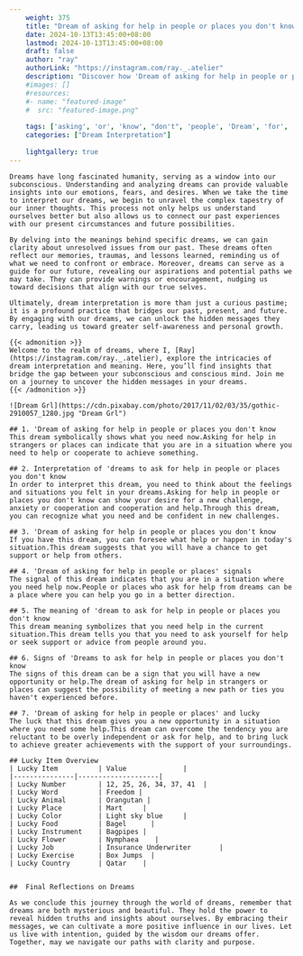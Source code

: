```yaml
---
    weight: 375
    title: "Dream of asking for help in people or places you don't know"  # Assuming 'title' column exists
    date: 2024-10-13T13:45:00+08:00
    lastmod: 2024-10-13T13:45:00+08:00
    draft: false
    author: "ray"
    authorLink: "https://instagram.com/ray._.atelier"
    description: "Discover how 'Dream of asking for help in people or places you don't know' can interpret your future and uncover its significant meanings in your life."
    #images: []
    #resources:
    #- name: "featured-image"
    #  src: "featured-image.png"
    
    tags: ['asking', 'or', 'know', "don't", 'people', 'Dream', 'for', 'places', 'in', 'of', 'help', 'you']
    categories: ["Dream Interpretation"]
    
    lightgallery: true
---
```

    
    Dreams have long fascinated humanity, serving as a window into our subconscious. Understanding and analyzing dreams can provide valuable insights into our emotions, fears, and desires. When we take the time to interpret our dreams, we begin to unravel the complex tapestry of our inner thoughts. This process not only helps us understand ourselves better but also allows us to connect our past experiences with our present circumstances and future possibilities.
    
    By delving into the meanings behind specific dreams, we can gain clarity about unresolved issues from our past. These dreams often reflect our memories, traumas, and lessons learned, reminding us of what we need to confront or embrace. Moreover, dreams can serve as a guide for our future, revealing our aspirations and potential paths we may take. They can provide warnings or encouragement, nudging us toward decisions that align with our true selves.
    
    Ultimately, dream interpretation is more than just a curious pastime; it is a profound practice that bridges our past, present, and future. By engaging with our dreams, we can unlock the hidden messages they carry, leading us toward greater self-awareness and personal growth.
    
    {{< admonition >}}
    Welcome to the realm of dreams, where I, [Ray](https://instagram.com/ray._.atelier), explore the intricacies of dream interpretation and meaning. Here, you’ll find insights that bridge the gap between your subconscious and conscious mind. Join me on a journey to uncover the hidden messages in your dreams.
    {{< /admonition >}}
    
    ![Dream Grl](https://cdn.pixabay.com/photo/2017/11/02/03/35/gothic-2910057_1280.jpg "Dream Grl")
    
    ## 1. 'Dream of asking for help in people or places you don't know
    This dream symbolically shows what you need now.Asking for help in strangers or places can indicate that you are in a situation where you need to help or cooperate to achieve something.
    
    ## 2. Interpretation of 'dreams to ask for help in people or places you don't know
    In order to interpret this dream, you need to think about the feelings and situations you felt in your dreams.Asking for help in people or places you don't know can show your desire for a new challenge, anxiety or cooperation and cooperation and help.Through this dream, you can recognize what you need and be confident in new challenges.
    
    ## 3. 'Dream of asking for help in people or places you don't know
    If you have this dream, you can foresee what help or happen in today's situation.This dream suggests that you will have a chance to get support or help from others.
    
    ## 4. 'Dream of asking for help in people or places' signals
    The signal of this dream indicates that you are in a situation where you need help now.People or places who ask for help from dreams can be a place where you can help you go in a better direction.
    
    ## 5. The meaning of 'dream to ask for help in people or places you don't know
    This dream meaning symbolizes that you need help in the current situation.This dream tells you that you need to ask yourself for help or seek support or advice from people around you.
    
    ## 6. Signs of 'Dreams to ask for help in people or places you don't know
    The signs of this dream can be a sign that you will have a new opportunity or help.The dream of asking for help in strangers or places can suggest the possibility of meeting a new path or ties you haven't experienced before.
    
    ## 7. 'Dream of asking for help in people or places' and lucky
    The luck that this dream gives you a new opportunity in a situation where you need some help.This dream can overcome the tendency you are reluctant to be overly independent or ask for help, and to bring luck to achieve greater achievements with the support of your surroundings.
    
    ## Lucky Item Overview
    | Lucky Item          | Value              |
    |---------------|--------------------|
    | Lucky Number        | 12, 25, 26, 34, 37, 41  |
    | Lucky Word          | Freedom |
    | Lucky Animal        | Orangutan |
    | Lucky Place         | Mart     |
    | Lucky Color         | Light sky blue     |
    | Lucky Food          | Bagel      |
    | Lucky Instrument    | Bagpipes |
    | Lucky Flower        | Nymphaea    |
    | Lucky Job           | Insurance Underwriter       |
    | Lucky Exercise      | Box Jumps  |
    | Lucky Country       | Qatar    |
    
    
    ##  Final Reflections on Dreams
    
    As we conclude this journey through the world of dreams, remember that dreams are both mysterious and beautiful. They hold the power to reveal hidden truths and insights about ourselves. By embracing their messages, we can cultivate a more positive influence in our lives. Let us live with intention, guided by the wisdom our dreams offer. Together, may we navigate our paths with clarity and purpose.
    